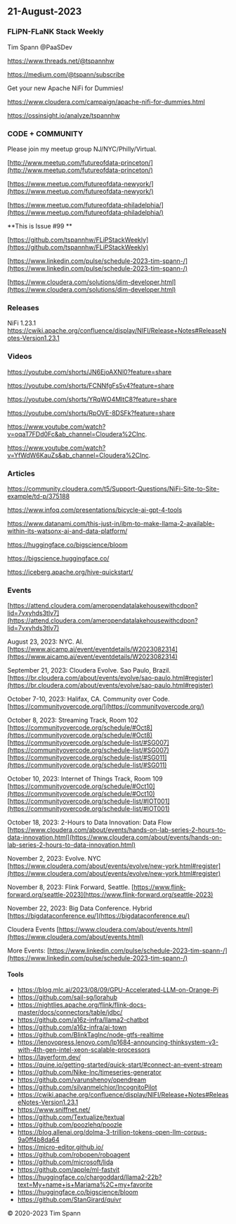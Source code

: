 ## 21-August-2023

### FLiPN-FLaNK Stack Weekly

Tim Spann @PaaSDev

https://www.threads.net/@tspannhw

https://medium.com/@tspann/subscribe

Get your new Apache NiFi for Dummies!

https://www.cloudera.com/campaign/apache-nifi-for-dummies.html

https://ossinsight.io/analyze/tspannhw


### CODE + COMMUNITY

Please join my meetup group NJ/NYC/Philly/Virtual. 

[http://www.meetup.com/futureofdata-princeton/](http://www.meetup.com/futureofdata-princeton/)

[https://www.meetup.com/futureofdata-newyork/](https://www.meetup.com/futureofdata-newyork/)

[https://www.meetup.com/futureofdata-philadelphia/](https://www.meetup.com/futureofdata-philadelphia/)


**This is Issue #99 **

[https://github.com/tspannhw/FLiPStackWeekly](https://github.com/tspannhw/FLiPStackWeekly)

[https://www.linkedin.com/pulse/schedule-2023-tim-spann-/](https://www.linkedin.com/pulse/schedule-2023-tim-spann-/)

[https://www.cloudera.com/solutions/dim-developer.html](https://www.cloudera.com/solutions/dim-developer.html)


### Releases

NiFi 1.23.1
https://cwiki.apache.org/confluence/display/NIFI/Release+Notes#ReleaseNotes-Version1.23.1




### Videos

https://youtube.com/shorts/JN6EjoAXNl0?feature=share

https://youtube.com/shorts/FCNNfgFs5v4?feature=share

https://youtube.com/shorts/YRqWO4MltC8?feature=share

https://youtube.com/shorts/RpOVE-8DSFk?feature=share

https://www.youtube.com/watch?v=oqaT7FDd0Fc&ab_channel=Cloudera%2CInc.

https://www.youtube.com/watch?v=YfWdW6KauZs&ab_channel=Cloudera%2CInc.


### Articles


https://community.cloudera.com/t5/Support-Questions/NiFi-Site-to-Site-example/td-p/375188

https://www.infoq.com/presentations/bicycle-ai-gpt-4-tools

https://www.datanami.com/this-just-in/ibm-to-make-llama-2-available-within-its-watsonx-ai-and-data-platform/

https://huggingface.co/bigscience/bloom

https://bigscience.huggingface.co/

https://iceberg.apache.org/hive-quickstart/


### Events

[https://attend.cloudera.com/ameropendatalakehousewithcdpon?lid=7vxyhds3tlv7](https://attend.cloudera.com/ameropendatalakehousewithcdpon?lid=7vxyhds3tlv7)

August 23, 2023:   NYC.  AI.
[https://www.aicamp.ai/event/eventdetails/W2023082314](https://www.aicamp.ai/event/eventdetails/W2023082314)

September 21, 2023: Cloudera Evolve.   Sao Paulo, Brazil.
[https://br.cloudera.com/about/events/evolve/sao-paulo.html#register](https://br.cloudera.com/about/events/evolve/sao-paulo.html#register)

October 7-10, 2023:  Halifax, CA.   Community over Code.
[https://communityovercode.org/](https://communityovercode.org/)

October 8, 2023:  Streaming Track, Room 102
[https://communityovercode.org/schedule/#Oct8](https://communityovercode.org/schedule/#Oct8)
[https://communityovercode.org/schedule-list/#SG007](https://communityovercode.org/schedule-list/#SG007)
[https://communityovercode.org/schedule-list/#SG011](https://communityovercode.org/schedule-list/#SG011)

October 10, 2023:  Internet of Things Track, Room 109
[https://communityovercode.org/schedule/#Oct10](https://communityovercode.org/schedule/#Oct10)
[https://communityovercode.org/schedule-list/#IOT001](https://communityovercode.org/schedule-list/#IOT001)

October 18, 2023:  2-Hours to Data Innovation:   Data Flow
[https://www.cloudera.com/about/events/hands-on-lab-series-2-hours-to-data-innovation.html](https://www.cloudera.com/about/events/hands-on-lab-series-2-hours-to-data-innovation.html)

November 2, 2023:  Evolve. NYC
[https://www.cloudera.com/about/events/evolve/new-york.html#register](https://www.cloudera.com/about/events/evolve/new-york.html#register)

November 8, 2023: Flink Forward, Seattle.
[https://www.flink-forward.org/seattle-2023](https://www.flink-forward.org/seattle-2023)

November 22, 2023: Big Data Conference.   Hybrid  
[https://bigdataconference.eu/](https://bigdataconference.eu/)

Cloudera Events
[https://www.cloudera.com/about/events.html](https://www.cloudera.com/about/events.html)

More Events:
[https://www.linkedin.com/pulse/schedule-2023-tim-spann-/](https://www.linkedin.com/pulse/schedule-2023-tim-spann-/)

  
#### Tools

* https://blog.mlc.ai/2023/08/09/GPU-Accelerated-LLM-on-Orange-Pi
* https://github.com/sail-sg/lorahub
* https://nightlies.apache.org/flink/flink-docs-master/docs/connectors/table/jdbc/
* https://github.com/a16z-infra/llama2-chatbot
* https://github.com/a16z-infra/ai-town
* https://github.com/BlinkTagInc/node-gtfs-realtime
* https://lenovopress.lenovo.com/lp1684-announcing-thinksystem-v3-with-4th-gen-intel-xeon-scalable-processors
* https://layerform.dev/
* https://quine.io/getting-started/quick-start/#connect-an-event-stream
* https://github.com/Nike-Inc/timeseries-generator
* https://github.com/varunshenoy/opendream
* https://github.com/silvanmelchior/IncognitoPilot
* https://cwiki.apache.org/confluence/display/NIFI/Release+Notes#ReleaseNotes-Version1.23.1
* https://www.sniffnet.net/
* https://github.com/Textualize/textual
* https://github.com/poozlehq/poozle
* https://blog.allenai.org/dolma-3-trillion-tokens-open-llm-corpus-9a0ff4b8da64
* https://micro-editor.github.io/
* https://github.com/robopen/roboagent
* https://github.com/microsoft/lida
* https://github.com/apple/ml-fastvit
* https://huggingface.co/chargoddard/llama2-22b?text=My+name+is+Mariama%2C+my+favorite
* https://huggingface.co/bigscience/bloom
* https://github.com/StanGirard/quivr
  
  


&copy; 2020-2023 Tim Spann

